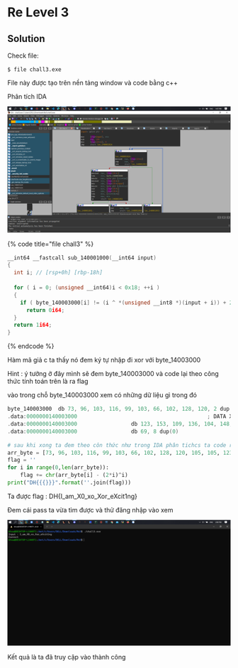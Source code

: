 # Re Level 3

## Solution

Check file:

```
$ file chall3.exe
```

File này được tạo trên nền tảng window và code bằng c++

Phân tích IDA

![IDA](../../.gitbook/assets/image%20%281%29.png)

{% code title="file chall3" %}
```c
__int64 __fastcall sub_140001000(__int64 input)
{
  int i; // [rsp+0h] [rbp-18h]

  for ( i = 0; (unsigned __int64)i < 0x18; ++i )
  {
    if ( byte_140003000[i] != (i ^ *(unsigned __int8 *)(input + i)) + 2 * i )
      return 0i64;
  }
  return 1i64;
}
```
{% endcode %}

Hàm mã giả c ta thấy nó đem ký tự nhập đi xor với byte\_14003000 

Hint : ý tưởng ở đây mình sẽ đem byte\_140003000 và code lại theo công thức tính toán trên là ra flag

vào trong chỗ byte\_140003000 xem có những dữ liệu gì trong đó

```c
byte_140003000  db 73, 96, 103, 116, 99, 103, 66, 102, 128, 120, 2 dup(105)
.data:0000000140003000                                         ; DATA XREF: sub_140001000+28↑o
.data:0000000140003000                 db 123, 153, 109, 136, 104, 148, 159, 141, 77, 165, 157
.data:0000000140003000                 db 69, 8 dup(0)
```

```python
# sau khi xong ta đem theo côn thức như trong IDA phân tichcs ta code raddc gì
arr_byte = [73, 96, 103, 116, 99, 103, 66, 102, 128, 120, 105, 105, 123, 153, 109, 136, 104, 148, 159, 141, 77, 165, 157, 69]
flag = ''
for i in range(0,len(arr_byte)):
    flag += chr(arr_byte[i] - (2*i)^i)
print("DH{{{}}}".format(''.join(flag)))
```

Ta được flag : DH{I\_am\_X0\_xo\_Xor\_eXcit1ng}

Đem cái pass ta vừa tìm được và  thử đăng nhập vào xem

![](../../.gitbook/assets/image%20%286%29.png)

Kết quả là ta đã truy cập vào thành công

